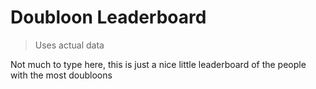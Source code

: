 # Doubloon Leaderboard
> Uses actual data

Not much to type here, this is just a nice little leaderboard of the people with the most doubloons